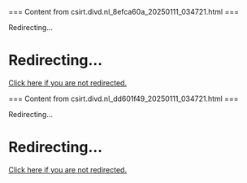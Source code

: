 === Content from csirt.divd.nl_8efca60a_20250111_034721.html ===


Redirecting…

# Redirecting…

[Click here if you are not redirected.](/cases/DIVD-2021-00029/)



=== Content from csirt.divd.nl_dd601f49_20250111_034721.html ===


Redirecting…

# Redirecting…

[Click here if you are not redirected.](/cves/CVE-2022-24387/)


